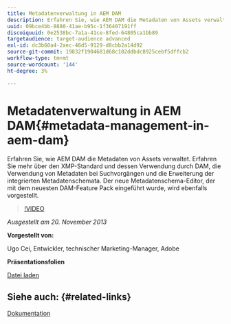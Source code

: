```yaml
---
title: Metadatenverwaltung in AEM DAM
description: Erfahren Sie, wie AEM DAM die Metadaten von Assets verwaltet. Erfahren Sie mehr über den XMP-Standard und dessen Verwendung durch DAM, die Verwendung von Metadaten bei Suchvorgängen und die Erweiterung der integrierten Metadatenschemata. Der neue Metadatenschema-Editor, der mit dem neuesten DAM-Feature Pack eingeführt wurde, wird ebenfalls vorgestellt.
uuid: 09bce4bb-8880-41ae-b95c-1f36407191ff
discoiquuid: 0e2538bc-7a1a-41ce-8fed-64805ca1bb89
targetaudience: target-audience advanced
exl-id: dc3b60a4-2aec-46d5-9129-d8cbb2a14d92
source-git-commit: 19832f1904681d68c102ddbdc8925cebf5dffcb2
workflow-type: tm+mt
source-wordcount: '144'
ht-degree: 3%

---
```


# Metadatenverwaltung in AEM DAM{#metadata-management-in-aem-dam}

Erfahren Sie, wie AEM DAM die Metadaten von Assets verwaltet. Erfahren Sie mehr über den XMP-Standard und dessen Verwendung durch DAM, die Verwendung von Metadaten bei Suchvorgängen und die Erweiterung der integrierten Metadatenschemata. Der neue Metadatenschema-Editor, der mit dem neuesten DAM-Feature Pack eingeführt wurde, wird ebenfalls vorgestellt.

>[!VIDEO](https://video.tv.adobe.com/v/19524/?quality=9)

*Ausgestellt am 20. November 2013*

**Vorgestellt von:**

Ugo Cei, Entwickler, technischer Marketing-Manager, Adobe

**Präsentationsfolien**

[Datei laden](assets/metadata-management-in-aem-dam.pdf)

## Siehe auch: {#related-links}

[Dokumentation](https://docs.adobe.com/content/docs/en/cq/5-6-1/dam/metadata_for_digitalassetmanagement.html)


